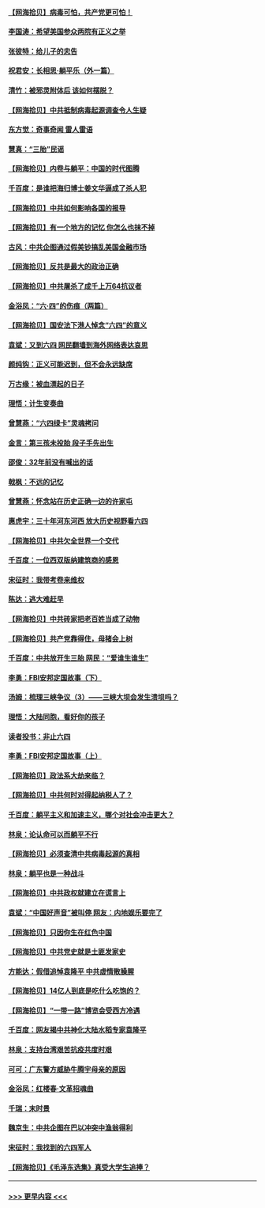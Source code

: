 #### [【网海拾贝】病毒可怕，共产党更可怕！](../pages/nsc993/n13020728.md?t=06150352) 
#### [李国涛：希望美国参众两院有正义之举](../pages/nsc993/n13020674.md?t=06150352) 
#### [张彼特：给儿子的忠告](../pages/nsc993/n13018934.md?t=06150352) 
#### [祝君安：长相思‧躺平乐（外一篇）](../pages/nsc993/n13018923.md?t=06150352) 
#### [清竹：被邪灵附体后 该如何摆脱？](../pages/nsc993/n13018877.md?t=06150352) 
#### [【网海拾贝】中共抵制病毒起源调查令人生疑](../pages/nsc993/n13017785.md?t=06150352) 
#### [东方觉：奇事奇闻 雷人雷语](../pages/nsc993/n13017577.md?t=06150352) 
#### [慧真：“三胎”民谣](../pages/nsc993/n13017394.md?t=06150352) 
#### [【网海拾贝】内卷与躺平：中国的时代图腾](../pages/nsc993/n13016128.md?t=06150352) 
#### [千百度：是谁把海归博士姜文华逼成了杀人犯](../pages/nsc993/n13015218.md?t=06150352) 
#### [【网海拾贝】中共如何影响各国的报导](../pages/nsc993/n13012599.md?t=06150352) 
#### [【网海拾贝】有一个地方的记忆 你怎么也抹不掉](../pages/nsc993/n13009802.md?t=06150352) 
#### [古风：中共企图通过假美钞搞乱美国金融市场](../pages/nsc993/n13009626.md?t=06150352) 
#### [【网海拾贝】反共是最大的政治正确](../pages/nsc993/n13007051.md?t=06150352) 
#### [【网海拾贝】中共屠杀了成千上万64抗议者](../pages/nsc993/n13002713.md?t=06150352) 
#### [金浴凤：“六·四”的伤痕（两篇）](../pages/nsc993/n13001719.md?t=06150352) 
#### [【网海拾贝】国安法下港人悼念“六四”的意义](../pages/nsc993/n13001039.md?t=06150352) 
#### [袁斌：又到六四 网民翻墙到海外网络表达哀思](../pages/nsc993/n13000995.md?t=06150352) 
#### [颜纯钩：正义可能迟到，但不会永远缺席](../pages/nsc993/n13000920.md?t=06150352) 
#### [万古缘：被血漂起的日子](../pages/nsc993/n13000914.md?t=06150352) 
#### [理悟：计生变奏曲](../pages/nsc993/n13000414.md?t=06150352) 
#### [曾慧燕：“六四绿卡”灵魂拷问](../pages/nsc993/n13000277.md?t=06150352) 
#### [金言：第三孩未投胎 段子手先出生](../pages/nsc993/n13000215.md?t=06150352) 
#### [邵俊：32年前没有喊出的话](../pages/nsc993/n13000181.md?t=06150352) 
#### [戟枫：不远的记忆](../pages/nsc993/n13000121.md?t=06150352) 
#### [曾慧燕：怀念站在历史正确一边的许家屯](../pages/nsc993/n13000073.md?t=06150352) 
#### [惠虎宇：三十年河东河西 放大历史视野看六四](../pages/nsc993/n13000018.md?t=06150352) 
#### [【网海拾贝】中共欠全世界一个交代](../pages/nsc993/n12998706.md?t=06150352) 
#### [千百度：一位西双版纳建筑商的感恩](../pages/nsc993/n12998487.md?t=06150352) 
#### [宋征时：我带考卷来维权](../pages/nsc993/n12994088.md?t=06150352) 
#### [陈达：逃大难赶早](../pages/nsc993/n12993569.md?t=06150352) 
#### [【网海拾贝】中共砖家把老百姓当成了动物](../pages/nsc993/n12993483.md?t=06150352) 
#### [【网海拾贝】共产党靠得住，母猪会上树](../pages/nsc993/n12990730.md?t=06150352) 
#### [千百度：中共放开生三胎 网民：“爱谁生谁生”](../pages/nsc993/n12990644.md?t=06150352) 
#### [李勇：FBI安邦定国故事（下）](../pages/nsc993/n12987854.md?t=06150352) 
#### [汤姆：梳理三峡争议（3）——三峡大坝会发生溃坝吗？](../pages/nsc993/n12989806.md?t=06150352) 
#### [理悟：大陆同胞，看好你的孩子](../pages/nsc993/n12989778.md?t=06150352) 
#### [读者投书：非止六四](../pages/nsc993/n12989673.md?t=06150352) 
#### [李勇：FBI安邦定国故事（上）](../pages/nsc993/n12987749.md?t=06150352) 
#### [【网海拾贝】政法系大劫来临？](../pages/nsc993/n12987596.md?t=06150352) 
#### [【网海拾贝】中共何时对得起纳税人了？](../pages/nsc993/n12985578.md?t=06150352) 
#### [千百度：躺平主义和加速主义，哪个对社会冲击更大？](../pages/nsc993/n12985512.md?t=06150352) 
#### [林泉：论认命可以而躺平不行](../pages/nsc993/n12985505.md?t=06150352) 
#### [【网海拾贝】必须查清中共病毒起源的真相](../pages/nsc993/n12984276.md?t=06150352) 
#### [林泉：躺平也是一种战斗](../pages/nsc993/n12984194.md?t=06150352) 
#### [【网海拾贝】中共政权就建立在谎言上](../pages/nsc993/n12981880.md?t=06150352) 
#### [袁斌：“中国好声音”被叫停 网友：内地娱乐要完了](../pages/nsc993/n12981826.md?t=06150352) 
#### [【网海拾贝】只因你生在红色中国](../pages/nsc993/n12979096.md?t=06150352) 
#### [【网海拾贝】中共党史就是土匪发家史](../pages/nsc993/n12976478.md?t=06150352) 
#### [方能达：假借追悼袁隆平 中共虚情散臊腥](../pages/nsc993/n12976396.md?t=06150352) 
#### [【网海拾贝】14亿人到底是吃什么吃饱的？](../pages/nsc993/n12974125.md?t=06150352) 
#### [【网海拾贝】“一带一路”博览会受西方冷遇](../pages/nsc993/n12971787.md?t=06150352) 
#### [千百度：网友揭中共神化大陆水稻专家袁隆平](../pages/nsc993/n12971733.md?t=06150352) 
#### [林泉：支持台湾艰苦抗疫共度时艰](../pages/nsc993/n12971350.md?t=06150352) 
#### [可可：广东警方威胁牛腾宇母亲的原因](../pages/nsc993/n12971100.md?t=06150352) 
#### [金浴凤：红楼春·文革招魂曲](../pages/nsc993/n12970354.md?t=06150352) 
#### [千瑞：末时景](../pages/nsc993/n12970337.md?t=06150352) 
#### [魏京生：中共企图在巴以冲突中渔翁得利](../pages/nsc993/n12970286.md?t=06150352) 
#### [宋征时：我找到的六四军人](../pages/nsc993/n12970213.md?t=06150352) 
#### [【网海拾贝】《毛泽东选集》真受大学生追捧？](../pages/nsc993/n12968779.md?t=06150352) 

----
#### [ >>> 更早内容 <<< ](../indexes/nsc993-earlier.md)
